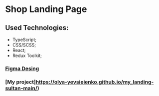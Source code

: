 # Shop Landing Page

## Used Technologies:
- TypeScript;
- CSS/SCSS;
- React;
- Redux Toolkit;

### [Figma Desing](https://www.figma.com/file/UyRTxOVJvoMyjlcr70eH66/%5BPublished%5D%5BRU%5D-%C2%AB%D0%A1%D1%83%D0%BB%D1%82%D0%B0%D0%BD%C2%BB?node-id=0-1&t=cyMhJMuhcoTUI0yH-0)
### [My project]https://olya-yevsieienko.github.io/my_landing-sultan-main/)

